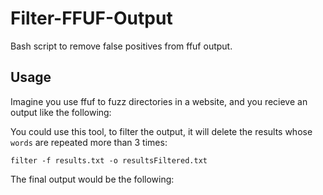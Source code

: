 # Filter-FFUF-Output
Bash script to remove false positives from ffuf output.
## Usage
Imagine you use ffuf to fuzz directories in a website, and you recieve an output like the following:

You could use this tool, to filter the output, it will delete the results whose `words` are repeated more than 3 times:

`filter -f results.txt -o resultsFiltered.txt`

The final output would be the following:

